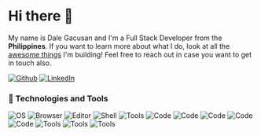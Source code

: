 # Hi there 👋

My name is Dale Gacusan and I'm a Full Stack Developer from the <img src="https://www.flaticon.com/svg/static/icons/svg/197/197561.svg" width="13"/> **Philippines**. If you want to learn more about what I do, look at all the [awesome things](https://github.com/dalegacusan?tab=repositories) I'm building! 
Feel free to reach out in case you want to get in touch also.

<p>
<a href="https://github.com/dalegacusan" target="_blank"><img alt="Github" src="https://img.shields.io/badge/GitHub-%2312100E.svg?&style=for-the-badge&logo=Github&logoColor=white" /></a> <a href="https://www.linkedin.com/in/dalegacusan/" target="_blank"><img alt="LinkedIn" src="https://img.shields.io/badge/linkedin-%230077B5.svg?&style=for-the-badge&logo=linkedin&logoColor=white" /></a>
</p>

### 🔧 Technologies and Tools

![OS](https://img.shields.io/badge/OS-Windows-00A8E8) ![Browser](https://img.shields.io/badge/Browser-Brave-F75200) ![Editor](https://img.shields.io/badge/Editor-VS%20Code-3A94CD) ![Shell](https://img.shields.io/badge/Shell-Git%20Bash-E84D31) ![Tools](https://img.shields.io/badge/Tool-Git-EB4D28) ![Code](https://img.shields.io/badge/Code-Javascript-ffe53d) ![Code](https://img.shields.io/badge/Code-MongoDB-45A83B) ![Code](https://img.shields.io/badge/Code-Express-4B9440) ![Code](https://img.shields.io/badge/Code-React-5ED3F3) ![Code](https://img.shields.io/badge/Code-NodeJS-4B9440) ![Tools](https://img.shields.io/badge/Video%20Editor-Premiere%20Pro-c557d9) ![Tools](https://img.shields.io/badge/Photo%20Editor-Gimp-6D6650) ![Tools](https://img.shields.io/badge/Prototyping-Figma-EA4C1D) 

<!--
### 📈 GitHub Stats
 <img align="center" src="https://github-readme-stats.vercel.app/api?username=dalegacusan&show_icons=true&line_height=27&count_private=true&title_color=ffffff&text_color=c9cacc&icon_color=0084D5&bg_color=1d1f21" alt="Dale's GitHub Stats" />
-->
